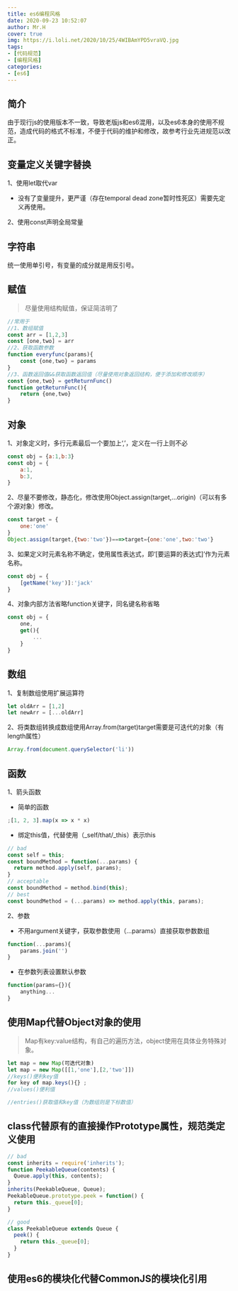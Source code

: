 ```yaml
---
title: es6编程风格
date: 2020-09-23 10:52:07
author: Mr.H
cover: true
img: https://i.loli.net/2020/10/25/4WIBAmYPD5vraVQ.jpg
tags:
- [代码规范]
- [编程风格]
categories:
- [es6]
---
```


## 简介
由于现行js的使用版本不一致，导致老版js和es6混用，以及es6本身的使用不规范，造成代码的格式不标准，不便于代码的维护和修改，故参考行业先进规范以改正。
<!-- more -->

## 变量定义关键字替换

1、使用let取代var
+ 没有了变量提升，更严谨（存在temporal dead zone暂时性死区）需要先定义再使用。

2、使用const声明全局常量

## 字符串
统一使用单引号，有变量的成分就是用反引号。

## 赋值
> 尽量使用结构赋值，保证简洁明了
```js
//常用于
//1、数组赋值
const arr = [1,2,3]
const [one,two] = arr
//2、获取函数参数
function everyfunc(params){
    const {one,two} = params
}
//3、函数返回值&&获取函数返回值（尽量使用对象返回结构，便于添加和修改顺序）
const {one,two} = getReturnFunc()
function getReturnFunc(){
    return {one,two}
}
```

## 对象
1、对象定义时，多行元素最后一个要加上‘,’，定义在一行上则不必
```js
const obj = {a:1,b:3}
const obj = {
    a:1,
    b:3,
}
```

2、尽量不要修改，静态化，修改使用Object.assign(target,...origin)（可以有多个源对象）修改。
```js
const target = {
    one:'one'
}
Object.assign(target,{two:'two'})===>target={one:'one',two:'two'}
```

3、如果定义时元素名称不确定，使用属性表达式，即‘[要运算的表达式]’作为元素名称。
```js
const obj = {
    [getName('key')]:'jack'
}
```

4、对象内部方法省略function关键字，同名键名称省略
```js
const obj = {
    one,
    get(){
        ...
    }
}
```

## 数组
1、复制数组使用扩展运算符
```js
let oldArr = [1,2]
let newArr = [...oldArr]
```

2、将类数组转换成数组使用Array.from(target)target需要是可迭代的对象（有length属性）
```js
Array.from(document.querySelector('li'))
```

## 函数
1、箭头函数
+ 简单的函数
```js
;[1, 2, 3].map(x => x * x)
```

+ 绑定this值，代替使用（_self/that/_this）表示this
```js
// bad
const self = this;
const boundMethod = function(...params) {
  return method.apply(self, params);
}
// acceptable
const boundMethod = method.bind(this);
// best
const boundMethod = (...params) => method.apply(this, params);
```

2、参数
+ 不用argument关键字，获取参数使用（...params）直接获取参数数组
```js
function(...params){
    params.join('')
}
```

+ 在参数列表设置默认参数
```js
function(params={}){
    anything...
}
```

## 使用Map代替Object对象的使用
> Map有key:value结构，有自己的遍历方法，object使用在具体业务特殊对象。

```js
let map = new Map(可迭代对象)
let map = new Map([[1,'one'],[2,'two']])
//keys()便利key值
for key of map.keys(){} ;
//values()便利值

//entries()获取值和key值（为数组则是下标数值）
```

## class代替原有的直接操作Prototype属性，规范类定义使用
```js
// bad
const inherits = require('inherits');
function PeekableQueue(contents) {
  Queue.apply(this, contents);
}
inherits(PeekableQueue, Queue);
PeekableQueue.prototype.peek = function() {
  return this._queue[0];
}

// good
class PeekableQueue extends Queue {
  peek() {
    return this._queue[0];
  }
}
```

## 使用es6的模块化代替CommonJS的模块化引用